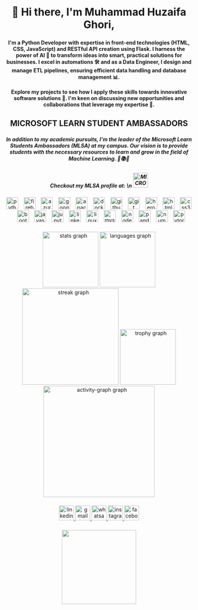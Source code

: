 <h1 align="center">👋 Hi there, I'm Muhammad Huzaifa Ghori,</h1>

###

<h4 align="center">I'm a Python Developer with expertise in front-end technologies (HTML, CSS, JavaScript) and RESTful API creation using Flask. I harness the power of AI 🤖 to transform ideas into smart, practical solutions for businesses. I excel in automations 🛠️ and as a Data Engineer, I design and manage ETL pipelines, ensuring efficient data handling and database management 📊.<br><br>Explore my projects to see how I apply these skills towards innovative software solutions 🚀. I'm keen on discussing new opportunities and collaborations that leverage my expertise 🤝.</h4>

###

<h2 align="center">MICROSOFT LEARN STUDENT AMBASSADORS</h2>

###

<h5 align="center">In addition to my academic pursuits, I'm the leader of the Microsoft Learn Students Ambassadors (MLSA) at my campus. Our vision is to provide students with the necessary resources to learn and grow in the field of Machine Learning. 🤖📚💡</h5>

<h5 align="center">Checkout my MLSA profile at: \n <a href="[https://www.linkedin.com/in/huzaifa-ghori-2087771b3/](https://mvp.microsoft.com/en-US/studentambassadors/profile/28ec68ee-67f4-4e2b-88d3-c5435ec17abc)" target="_blank">
    <img src="[https://img.shields.io/static/v1?message=LinkedIn&logo=linkedin&label=&color=0077B5&logoColor=white&labelColor=&style=for-the-badge](https://img.shields.io/badge/Microsoft-666666?style=for-the-badge&logo=microsoft&logoColor=white)" height="40" alt="MICROSOFT logo"  />
  </a></h5>

###

<div align="center">
  <img src="https://cdn.jsdelivr.net/gh/devicons/devicon/icons/python/python-original.svg" height="32" alt="python logo"  />
  <img width="7" />
  <img src="https://cdn.jsdelivr.net/gh/devicons/devicon/icons/firebase/firebase-plain.svg" height="32" alt="firebase logo"  />
  <img width="7" />
  <img src="https://cdn.jsdelivr.net/gh/devicons/devicon/icons/azure/azure-original.svg" height="32" alt="azure logo"  />
  <img width="7" />
  <img src="https://cdn.jsdelivr.net/gh/devicons/devicon/icons/googlecloud/googlecloud-original.svg" height="32" alt="googlecloud logo"  />
  <img width="7" />
  <img src="https://cdn.jsdelivr.net/gh/devicons/devicon/icons/apache/apache-original.svg" height="32" alt="apache logo"  />
  <img width="7" />
  <img src="https://cdn.jsdelivr.net/gh/devicons/devicon/icons/docker/docker-original.svg" height="32" alt="docker logo"  />
  <img width="7" />
  <img src="https://cdn.jsdelivr.net/gh/devicons/devicon/icons/github/github-original.svg" height="32" alt="github logo"  />
  <img width="7" />
  <img src="https://cdn.jsdelivr.net/gh/devicons/devicon/icons/git/git-original.svg" height="32" alt="git logo"  />
  <img width="7" />
  <img src="https://cdn.jsdelivr.net/gh/devicons/devicon/icons/heroku/heroku-original.svg" height="32" alt="heroku logo"  />
  <img width="7" />
  <img src="https://cdn.jsdelivr.net/gh/devicons/devicon/icons/html5/html5-original.svg" height="32" alt="html5 logo"  />
  <img width="7" />
  <img src="https://cdn.jsdelivr.net/gh/devicons/devicon/icons/css3/css3-original.svg" height="32" alt="css3 logo"  />
  <img width="7" />
  <img src="https://cdn.jsdelivr.net/gh/devicons/devicon/icons/bootstrap/bootstrap-original.svg" height="32" alt="bootstrap logo"  />
  <img width="7" />
  <img src="https://cdn.jsdelivr.net/gh/devicons/devicon/icons/javascript/javascript-original.svg" height="32" alt="javascript logo"  />
  <img width="7" />
  <img src="https://cdn.jsdelivr.net/gh/devicons/devicon/icons/jupyter/jupyter-original.svg" height="32" alt="jupyter logo"  />
  <img width="7" />
  <img src="https://cdn.jsdelivr.net/gh/devicons/devicon/icons/linkedin/linkedin-original.svg" height="32" alt="linkedin logo"  />
  <img width="7" />
  <img src="https://cdn.jsdelivr.net/gh/devicons/devicon/icons/linux/linux-original.svg" height="32" alt="linux logo"  />
  <img width="7" />
  <img src="https://cdn.jsdelivr.net/gh/devicons/devicon/icons/mysql/mysql-original.svg" height="32" alt="mysql logo"  />
  <img width="7" />
  <img src="https://cdn.jsdelivr.net/gh/devicons/devicon/icons/nodejs/nodejs-original.svg" height="32" alt="nodejs logo"  />
  <img width="7" />
  <img src="https://cdn.jsdelivr.net/gh/devicons/devicon/icons/pandas/pandas-original.svg" height="32" alt="pandas logo"  />
  <img width="7" />
  <img src="https://cdn.jsdelivr.net/gh/devicons/devicon/icons/numpy/numpy-original.svg" height="32" alt="numpy logo"  />
  <img width="7" />
  <img src="https://cdn.jsdelivr.net/gh/devicons/devicon/icons/pytorch/pytorch-original.svg" height="32" alt="pytorch logo"  />
</div>

###

<div align="center">
  <img src="https://github-readme-stats.vercel.app/api?username=huzaifa1910&hide_title=false&hide_rank=false&show_icons=true&include_all_commits=true&count_private=true&disable_animations=false&theme=blueberry&locale=en&hide_border=true&order=1" height="150" alt="stats graph"  />
  <img src="https://github-readme-stats.vercel.app/api/top-langs?username=huzaifa1910&locale=en&hide_title=false&layout=compact&card_width=320&langs_count=6&theme=blueberry&hide_border=true&order=2" height="150" alt="languages graph"  />
  <img src="https://streak-stats.demolab.com?user=huzaifa1910&locale=en&mode=weekly&theme=blueberry&hide_border=true&border_radius=5&order=3" height="260" alt="streak graph"  />
  <img src="https://github-profile-trophy.vercel.app?username=huzaifa1910&theme=onedark&column=5&row=2&margin-w=100&margin-h=8&no-bg=true&no-frame=true&order=4" height="150" alt="trophy graph"  />
  <img src="https://github-readme-activity-graph.vercel.app/graph?username=huzaifa1910&radius=16&theme=github-dark-dimmed&area=true&order=5" height="300" alt="activity-graph graph"  />
</div>

###

<div align="center">
  <a href="https://www.linkedin.com/in/huzaifa-ghori-2087771b3/" target="_blank">
    <img src="https://img.shields.io/static/v1?message=LinkedIn&logo=linkedin&label=&color=0077B5&logoColor=white&labelColor=&style=for-the-badge" height="40" alt="linkedin logo"  />
  </a>
  <a href="huzaifaghori000@gmail.com" target="_blank">
    <img src="https://img.shields.io/static/v1?message=Gmail&logo=gmail&label=&color=D14836&logoColor=white&labelColor=&style=for-the-badge" height="40" alt="gmail logo"  />
  </a>
  <a href="https://web.whatsapp.com/send?phone=923042490922" target="_blank">
    <img src="https://img.shields.io/static/v1?message=Whatsapp&logo=whatsapp&label=&color=25D366&logoColor=white&labelColor=&style=for-the-badge" height="40" alt="whatsapp logo"  />
  </a>
  <a href="https://www.instagram.com/huzaifa.ghori" target="_blank">
    <img src="https://img.shields.io/static/v1?message=Instagram&logo=instagram&label=&color=E4405F&logoColor=white&labelColor=&style=for-the-badge" height="40" alt="instagram logo"  />
  </a>
  <a href="https://www.facebook.com/huzaifa.ghori.9" target="_blank">
    <img src="https://img.shields.io/static/v1?message=Facebook&logo=facebook&label=&color=1877F2&logoColor=white&labelColor=&style=for-the-badge" height="40" alt="facebook logo"  />
  </a>
</div>

###

<div align="center">
  <img height="200" src="https://i.pinimg.com/originals/21/11/61/21116158daaeb1459b4ec0758505e1ad.gif"  />
</div>

###
